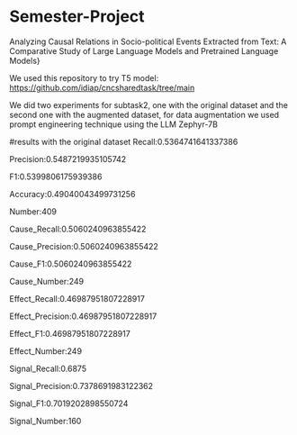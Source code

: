 # Semester-Project
Analyzing Causal Relations in Socio-political Events Extracted from Text: A Comparative Study of Large Language Models and Pretrained Language Models}

We used this repository to try T5 model: https://github.com/idiap/cncsharedtask/tree/main

We did two experiments for subtask2, one with the original dataset and the second one with the augmented dataset, for data augmentation we used prompt engineering technique using the LLM Zephyr-7B

#results with the original dataset
Recall:0.5364741641337386

Precision:0.5487219935105742

F1:0.5399806175939386

Accuracy:0.49040043499731256

Number:409

Cause_Recall:0.5060240963855422

Cause_Precision:0.5060240963855422

Cause_F1:0.5060240963855422

Cause_Number:249

Effect_Recall:0.46987951807228917

Effect_Precision:0.46987951807228917

Effect_F1:0.46987951807228917

Effect_Number:249

Signal_Recall:0.6875

Signal_Precision:0.7378691983122362

Signal_F1:0.7019202898550724

Signal_Number:160




